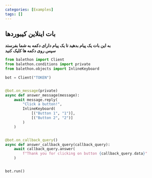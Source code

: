 ```yaml
---
categories: [Examples]
tags: []
---
```


## بات اینلاین کیبوردها

**به این بات یک پیام بدهید تا یک پیام دارای دکمه به شما بفرستد\
سپس روی دکمه ها کلیک کنید**

```python
from balethon import Client
from balethon.conditions import private
from balethon.objects import InlineKeyboard

bot = Client("TOKEN")


@bot.on_message(private)
async def answer_message(message):
    await message.reply(
        "Click a button!",
        InlineKeyboard(
            [("Button 1", "1")],
            [("Button 2", "2")]
        )
    )


@bot.on_callback_query()
async def answer_callback_query(callback_query):
    await callback_query.answer(
        f"Thank you for clicking on button {callback_query.data}"
    )


bot.run()
```